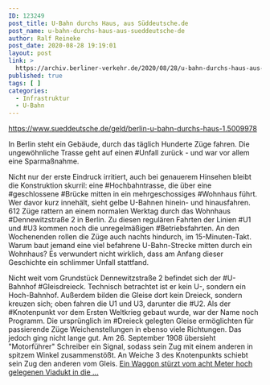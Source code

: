 ```yaml
---
ID: 123249
post_title: U-Bahn durchs Haus, aus Süddeutsche.de
post_name: u-bahn-durchs-haus-aus-sueddeutsche-de
author: Ralf Reineke
post_date: 2020-08-28 19:19:01
layout: post
link: >
  https://archiv.berliner-verkehr.de/2020/08/28/u-bahn-durchs-haus-aus-sueddeutsche-de/
published: true
tags: [ ]
categories:
  - Infrastruktur
  - U-Bahn
---
```

https://www.sueddeutsche.de/geld/berlin-u-bahn-durchs-haus-1.5009978

In Berlin steht ein Gebäude, durch das täglich Hunderte Züge fahren. Die ungewöhnliche Trasse geht auf einen #Unfall zurück - und war vor allem eine Sparmaßnahme.

Nicht nur der erste Eindruck irritiert, auch bei genauerem Hinsehen bleibt die Konstruktion skurril: eine #Hochbahntrasse, die über eine #geschlossene #Brücke mitten in ein mehrgeschossiges #Wohnhaus führt. Wer davor kurz innehält, sieht gelbe U-Bahnen hinein- und hinausfahren. 612 Züge rattern an einem normalen Werktag durch das Wohnhaus #Dennewitzstraße 2 in Berlin. Zu diesen regulären Fahrten der Linien #U1 und #U3 kommen noch die unregelmäßigen #Betriebsfahrten. An den Wochenenden rollen die Züge auch nachts hindurch, im 15-Minuten-Takt. Warum baut jemand eine viel befahrene U-Bahn-Strecke mitten durch ein Wohnhaus? Es verwundert nicht wirklich, dass am Anfang dieser Geschichte ein schlimmer Unfall stattfand.

Nicht weit vom Grundstück Dennewitzstraße 2 befindet sich der #U-Bahnhof #Gleisdreieck. Technisch betrachtet ist er kein U-, sondern ein Hoch-Bahnhof. Außerdem bilden die Gleise dort kein Dreieck, sondern kreuzen sich; oben fahren die U1 und U3, darunter die #U2. Als der #Knotenpunkt vor dem Ersten Weltkrieg gebaut wurde, war der Name noch Programm. Die ursprünglich im #Dreieck gelegten Gleise ermöglichten für passierende Züge Weichenstellungen in ebenso viele Richtungen. Das jedoch ging nicht lange gut. Am 26. September 1908 übersieht "Motorführer" Schreiber ein Signal, sodass sein Zug mit einem anderen in spitzem Winkel zusammenstößt. An Weiche 3 des Knotenpunkts schiebt sein Zug den anderen vom Gleis. <a href="https://www.sueddeutsche.de/geld/berlin-u-bahn-durchs-haus-1.5009978">Ein Waggon stürzt vom acht Meter hoch gelegenen Viadukt in die ...</a>